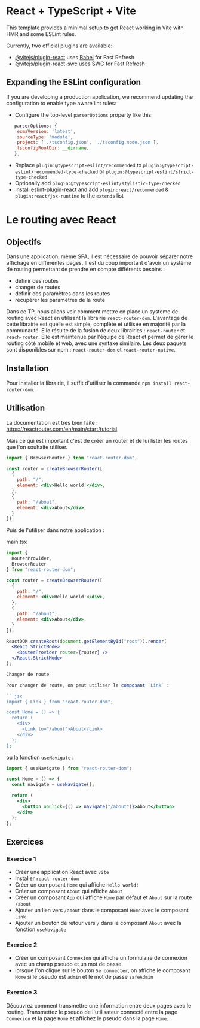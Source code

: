# React + TypeScript + Vite

This template provides a minimal setup to get React working in Vite with HMR and some ESLint rules.

Currently, two official plugins are available:

- [@vitejs/plugin-react](https://github.com/vitejs/vite-plugin-react/blob/main/packages/plugin-react/README.md) uses [Babel](https://babeljs.io/) for Fast Refresh
- [@vitejs/plugin-react-swc](https://github.com/vitejs/vite-plugin-react-swc) uses [SWC](https://swc.rs/) for Fast Refresh

## Expanding the ESLint configuration

If you are developing a production application, we recommend updating the configuration to enable type aware lint rules:

- Configure the top-level `parserOptions` property like this:

```js
   parserOptions: {
    ecmaVersion: 'latest',
    sourceType: 'module',
    project: ['./tsconfig.json', './tsconfig.node.json'],
    tsconfigRootDir: __dirname,
   },
```

- Replace `plugin:@typescript-eslint/recommended` to `plugin:@typescript-eslint/recommended-type-checked` or `plugin:@typescript-eslint/strict-type-checked`
- Optionally add `plugin:@typescript-eslint/stylistic-type-checked`
- Install [eslint-plugin-react](https://github.com/jsx-eslint/eslint-plugin-react) and add `plugin:react/recommended` & `plugin:react/jsx-runtime` to the `extends` list


# Le routing avec React

## Objectifs

Dans une application, même SPA, il est nécessaire de pouvoir séparer notre affichage en différentes pages.
Il est du coup important d'avoir un système de routing permettant de prendre en compte différents besoins :
- définir des routes
- changer de routes
- définir des paramètres dans les routes
- récupérer les paramètres de la route

Dans ce TP, nous allons voir comment mettre en place un système de routing avec React en utilisant la librairie `react-router-dom`. L'avantage de cette librairie est quelle est simple, complète et utilisée en majorité par la communauté.
Elle résulte de la fusion de deux librairies : `react-router` et `reach-router`.
Elle est maintenue par l'équipe de React et permet de gérer le routing côté mobile et web, avec une syntaxe similaire.
Les deux paquets sont disponibles sur npm : `react-router-dom` et `react-router-native`.

## Installation

Pour installer la librairie, il suffit d'utiliser la commande `npm install react-router-dom`.

## Utilisation

La documentation est très bien faite : https://reactrouter.com/en/main/start/tutorial

Mais ce qui est important c'est de créer un router et de lui lister les routes que l'on souhaite utiliser.

```jsx
import { BrowserRouter } from "react-router-dom";

const router = createBrowserRouter([
  {
    path: "/",
    element: <div>Hello world!</div>,
  },
  {
    path: "/about",
    element: <div>About</div>,
  }
]);
```

Puis de l'utiliser dans notre application :

main.tsx
```jsx
import {
  RouterProvider,
  BrowserRouter
} from "react-router-dom";

const router = createBrowserRouter([
  {
    path: "/",
    element: <div>Hello world!</div>,
  },
  {
    path: "/about",
    element: <div>About</div>,
  }
]);

ReactDOM.createRoot(document.getElementById("root")).render(
  <React.StrictMode>
    <RouterProvider router={router} />
  </React.StrictMode>
);

Changer de route

Pour changer de route, on peut utiliser le composant `Link` :

```jsx
import { Link } from "react-router-dom";

const Home = () => {
  return (
    <div>
      <Link to="/about">About</Link>
    </div>
  );
};
```

ou la fonction `useNavigate` :

```jsx
import { useNavigate } from "react-router-dom";

const Home = () => {
  const navigate = useNavigate();

  return (
    <div>
      <button onClick={() => navigate("/about")}>About</button>
    </div>
  );
};
```

## Exercices

### Exercice 1

- Créer une application React avec `vite`
- Installer `react-router-dom`
- Créer un composant `Home` qui affiche `Hello world!`
- Créer un composant `About` qui affiche `About`
- Créer un composant `App` qui affiche `Home` par défaut et `About` sur la route `/about`
- Ajouter un lien vers `/about` dans le composant `Home` avec le composant `Link`
- Ajouter un bouton de retour vers `/` dans le composant `About` avec la fonction `useNavigate`

### Exercice 2

- Créer un composant `Connexion` qui affiche un formulaire de connexion avec un champ pseudo et un mot de passe
- lorsque l'on clique sur le bouton `Se connecter`, on affiche le composant `Home` si le pseudo est `admin` et le mot de passe `safeAdmin`

### Exercice 3

Découvrez comment transmettre une information entre deux pages avec le routing.
Transmettez le pseudo de l'utilisateur connecté entre la page `Connexion` et la page `Home` et affichez le pseudo dans la page `Home`.
